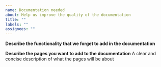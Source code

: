 ```yaml
---
name: Documentation needed
about: Help us improve the quality of the documentation
title: ""
labels: ""
assignees: ""
---
```


**Describe the functionality that we forget to add in the documentation**

**Describe the pages you want to add to the documentation**
A clear and concise description of what the pages will be about

